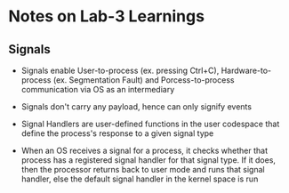 # Notes on Lab-3 Learnings

## Signals

- Signals enable User-to-process (ex. pressing Ctrl+C), Hardware-to-process (ex. Segmentation Fault) and Porcess-to-process communication via OS as an intermediary

- Signals don't carry any payload, hence can only signify events

- Signal Handlers are user-defined functions in the user codespace that define the process's response to a given signal type

- When an OS receives a signal for a process, it checks whether that process has a registered signal handler for that signal type. If it does, then the processor returns back to user mode and runs that signal handler, else the default signal handler in the kernel space is run